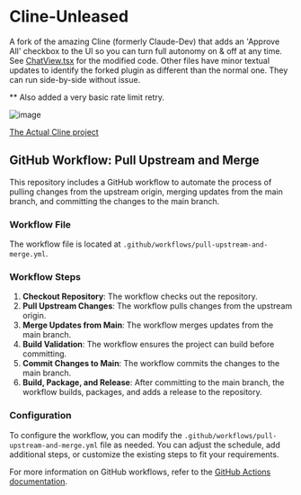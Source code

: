 # Cline-Unleased

A fork of the amazing Cline (formerly Claude-Dev) that adds an 'Approve All' checkbox to the UI so you can turn full autonomy on & off at any time. See [ChatView.tsx](webview-ui/src/components/chat/ChatView.tsx) for the modified code. Other files have minor textual updates to identify the forked plugin as different than the normal one. They can run side-by-side without issue.

** Also added a very basic rate limit retry.

![image](https://github.com/user-attachments/assets/d2100c67-f4c9-481e-a436-57b34ff00f12)

<a href="https://github.com/cline/cline">
The Actual Cline project
</a>

## GitHub Workflow: Pull Upstream and Merge

This repository includes a GitHub workflow to automate the process of pulling changes from the upstream origin, merging updates from the main branch, and committing the changes to the main branch.

### Workflow File

The workflow file is located at `.github/workflows/pull-upstream-and-merge.yml`.

### Workflow Steps

1. **Checkout Repository**: The workflow checks out the repository.
2. **Pull Upstream Changes**: The workflow pulls changes from the upstream origin.
3. **Merge Updates from Main**: The workflow merges updates from the main branch.
4. **Build Validation**: The workflow ensures the project can build before committing.
5. **Commit Changes to Main**: The workflow commits the changes to the main branch.
6. **Build, Package, and Release**: After committing to the main branch, the workflow builds, packages, and adds a release to the repository.

### Configuration

To configure the workflow, you can modify the `.github/workflows/pull-upstream-and-merge.yml` file as needed. You can adjust the schedule, add additional steps, or customize the existing steps to fit your requirements.

For more information on GitHub workflows, refer to the [GitHub Actions documentation](https://docs.github.com/en/actions).
